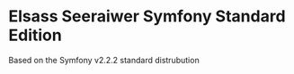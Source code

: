 Elsass Seeraiwer Symfony Standard Edition
========================

Based on the Symfony v2.2.2 standard distrubution
